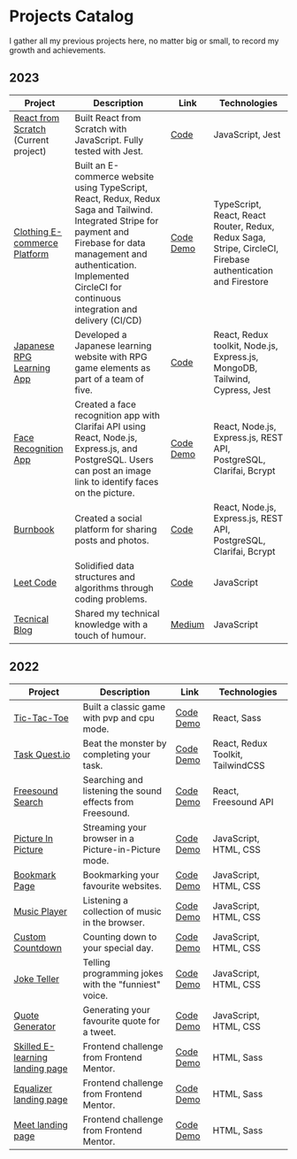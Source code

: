 # Projects Catalog

I gather all my previous projects here, no matter big or small, to record my growth and achievements.


## 2023
| Project                  | Description       | Link       | Technologies                   |
| ------------------------- | -------------------------------------------------------- | ---------------------- | --------------------------- |
| [React from Scratch](https://github.com/SimpleLuke/React-from-Scratch) (Current project)   | Built React from Scratch with JavaScript. Fully tested with Jest.  | [Code](https://github.com/SimpleLuke/React-from-Scratch) | JavaScript, Jest |
| [Clothing E-commerce Platform](https://github.com/SimpleLuke/e-commerce)               | Built an E-commerce website using TypeScript, React, Redux, Redux Saga and Tailwind. Integrated Stripe for payment and Firebase for data management and authentication. Implemented CircleCI for continuous integration and delivery (CI/CD)  | [Code](https://github.com/SimpleLuke/e-commerce) [Demo](https://subtle-bublanina-76bf5e.netlify.app/)                                         | TypeScript, React, React Router, Redux, Redux Saga, Stripe, CircleCI, Firebase authentication and Firestore |
| [Japanese RPG Learning App](https://github.com/SimpleLuke/japanese-learning-RPG)          | Developed a Japanese learning website with RPG game elements as part of a team of five.                                                                   | [Code](https://github.com/SimpleLuke/japanese-learning-RPG)                                     | React, Redux toolkit, Node.js, Express.js, MongoDB, Tailwind, Cypress, Jest                               |
| [Face Recognition App](https://github.com/SimpleLuke/Face-Recognition-App) | Created a face recognition app with Clarifai API using React, Node.js, Express.js, and PostgreSQL. Users can post an image link to identify faces on the picture.           | [Code](https://github.com/SimpleLuke/Face-Recognition-App) [Demo](https://merry-marigold-e75c7c.netlify.app/)                                   | React, Node.js, Express.js, REST API, PostgreSQL, Clarifai, Bcrypt                                                          |
| [Burnbook](https://github.com/SimpleLuke/acebook-fire) | Created a social platform for sharing posts and photos.           | [Code](https://github.com/SimpleLuke/acebook-fire)                                   | React, Node.js, Express.js, REST API, PostgreSQL, Clarifai, Bcrypt                                                          |
| [Leet Code](https://leetcode.com/SimpleLuke/)                                                 | Solidified data structures and algorithms through coding problems.                                                    | [Code](https://github.com/SimpleLuke/LeetCode)       | JavaScript                                                                      |
| [Tecnical Blog](https://medium.com/@lukelai.dev)                                                  | Shared my technical knowledge with a touch of humour.                                                                                       | [Medium](https://medium.com/@lukelai.dev)                                                                    | JavaScript                                                                      |

## 2022
| Project                  | Description       | Link       | Technologies                   |
| ------------------------- | -------------------------------------------------------- | ---------------------- | --------------------------- |
| [Tic-Tac-Toe](https://github.com/SimpleLuke/tic-tac-toe) | Built a classic game with pvp and cpu mode.  | [Code](https://github.com/SimpleLuke/tic-tac-toe) [Demo](https://steady-kelpie-2829ee.netlify.app/) | React, Sass |
| [Task Quest.io](https://github.com/SimpleLuke/Task-Quest.io) | Beat the monster by completing your task.  | [Code](https://github.com/SimpleLuke/Task-Quest.io) [Demo](https://task-quest-io.netlify.app/) | React, Redux Toolkit, TailwindCSS |
| [Freesound Search](https://github.com/SimpleLuke/Freesound_Search) | Searching and listening the sound effects from Freesound.  | [Code](https://github.com/SimpleLuke/Freesound_Search) [Demo](https://radiant-twilight-3dee2b.netlify.app/) | React, Freesound API |
| [Picture In Picture](https://github.com/SimpleLuke/Picture-In-Picture) | Streaming your browser in a Picture-in-Picture mode.  | [Code](https://github.com/SimpleLuke/Picture-In-Picture) [Demo](https://simpleluke.github.io/Picture-In-Picture/) | JavaScript, HTML, CSS |
| [Bookmark Page](https://github.com/SimpleLuke/Bookmark-App) | Bookmarking your favourite websites.  | [Code](https://github.com/SimpleLuke/Bookmark-App) [Demo](https://simpleluke.github.io/Bookmark-App/) | JavaScript, HTML, CSS |
| [Music Player](https://github.com/SimpleLuke/Music-Player) | Listening a collection of music in the browser.  | [Code](https://github.com/SimpleLuke/Music-Player) [Demo](https://simpleluke.github.io/Music-Player/) | JavaScript, HTML, CSS |
| [Custom Countdown](https://github.com/SimpleLuke/Custom-Countdown) | Counting down to your special day.  | [Code](https://github.com/SimpleLuke/Custom-Countdown) [Demo](https://simpleluke.github.io/Custom-Countdown) | JavaScript, HTML, CSS |
| [Joke Teller](https://github.com/SimpleLuke/Joke-Teller) | Telling programming jokes with the "funniest" voice.  | [Code](https://github.com/SimpleLuke/Joke-Teller) [Demo](https://simpleluke.github.io/Joke-Teller/) | JavaScript, HTML, CSS |
| [Quote Generator](https://github.com/SimpleLuke/Quote-Generator) | Generating your favourite quote for a tweet.  | [Code](https://github.com/SimpleLuke/Quote-Generator) [Demo](https://simpleluke.github.io/Quote-Generator/) | JavaScript, HTML, CSS |
| [Skilled E-learning landing page](https://github.com/SimpleLuke/skilled-elearning-landing-page) | Frontend challenge from Frontend Mentor.  | [Code](https://github.com/SimpleLuke/skilled-elearning-landing-page) [Demo](https://lucky-douhua-995b7c.netlify.app/) | HTML, Sass |
| [Equalizer landing page](https://github.com/SimpleLuke/equalizer-landing-page) | Frontend challenge from Frontend Mentor.  | [Code](https://github.com/SimpleLuke/equalizer-landing-page) [Demo](https://cerulean-arithmetic-ca136f.netlify.app/) | HTML, Sass |
| [Meet landing page](https://github.com/SimpleLuke/meet-landing-page) | Frontend challenge from Frontend Mentor.  | [Code](https://github.com/SimpleLuke/meet-landing-page) [Demo](https://bejewelled-bienenstitch-fa8299.netlify.app/) | HTML, Sass |
